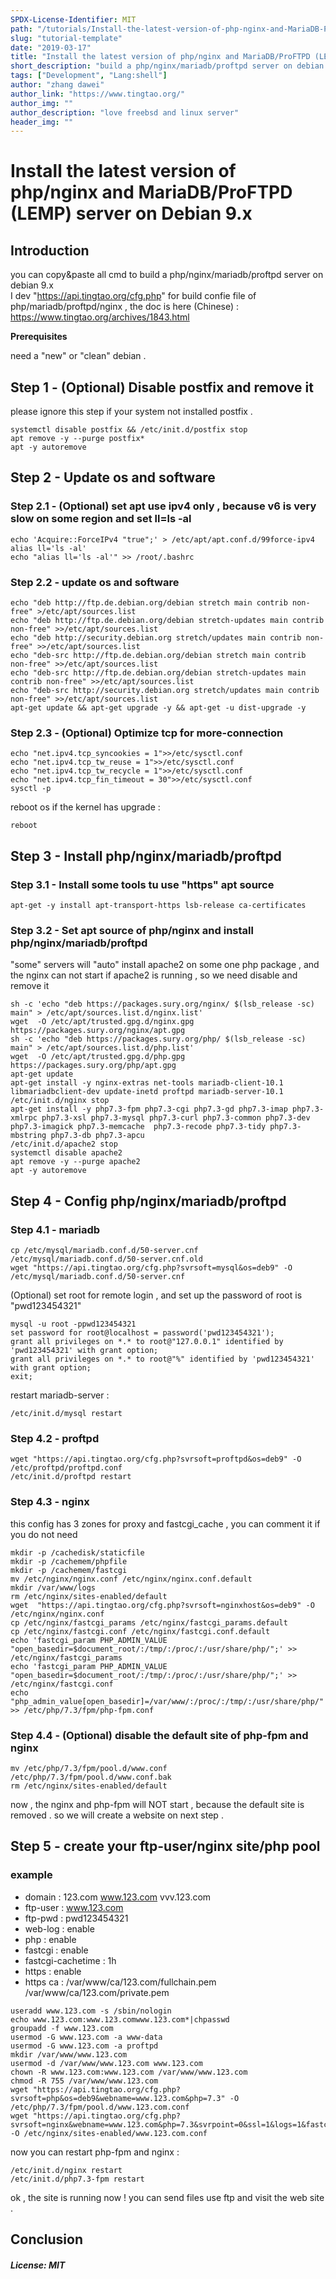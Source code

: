 ```yaml
---
SPDX-License-Identifier: MIT
path: "/tutorials/Install-the-latest-version-of-php-nginx-and-MariaDB-ProFTPD-(LEMP)-server-on-Debian-9.x"
slug: "tutorial-template"
date: "2019-03-17"
title: "Install the latest version of php/nginx and MariaDB/ProFTPD (LEMP) server on Debian 9.x"
short_description: "build a php/nginx/mariadb/proftpd server on debian 9.x"
tags: ["Development", "Lang:shell"]
author: "zhang dawei"
author_link: "https://www.tingtao.org/"
author_img: ""
author_description: "love freebsd and linux server"
header_img: ""
---
```


<!-- This where the actual tutorial begins, with the title: -->

# Install the latest version of php/nginx and MariaDB/ProFTPD (LEMP) server on Debian 9.x

## Introduction

you can copy&paste all cmd to build a php/nginx/mariadb/proftpd server on debian 9.x <br />
I dev "https://api.tingtao.org/cfg.php" for build confie file of php/mariadb/proftpd/nginx , the doc is here (Chinese) : https://www.tingtao.org/archives/1843.html


**Prerequisites**

need a "new" or "clean" debian .

## Step 1 - (Optional) Disable postfix and remove it 

please ignore this step if your system not installed postfix .

```shell
systemctl disable postfix && /etc/init.d/postfix stop
apt remove -y --purge postfix*
apt -y autoremove
```

## Step 2 - Update os and software

### Step 2.1 - (Optional) set apt use ipv4 only , because v6 is very slow on some region and set ll=ls -al

```shell
echo 'Acquire::ForceIPv4 "true";' > /etc/apt/apt.conf.d/99force-ipv4
alias ll='ls -al'
echo "alias ll='ls -al'" >> /root/.bashrc
```

### Step 2.2 - update os and software

```shell
echo "deb http://ftp.de.debian.org/debian stretch main contrib non-free" >/etc/apt/sources.list
echo "deb http://ftp.de.debian.org/debian stretch-updates main contrib non-free" >>/etc/apt/sources.list
echo "deb http://security.debian.org stretch/updates main contrib non-free" >>/etc/apt/sources.list
echo "deb-src http://ftp.de.debian.org/debian stretch main contrib non-free" >>/etc/apt/sources.list
echo "deb-src http://ftp.de.debian.org/debian stretch-updates main contrib non-free" >>/etc/apt/sources.list
echo "deb-src http://security.debian.org stretch/updates main contrib non-free" >>/etc/apt/sources.list
apt-get update && apt-get upgrade -y && apt-get -u dist-upgrade -y
```

### Step 2.3 - (Optional) Optimize tcp for more-connection

```shell
echo "net.ipv4.tcp_syncookies = 1">>/etc/sysctl.conf
echo "net.ipv4.tcp_tw_reuse = 1">>/etc/sysctl.conf
echo "net.ipv4.tcp_tw_recycle = 1">>/etc/sysctl.conf
echo "net.ipv4.tcp_fin_timeout = 30">>/etc/sysctl.conf
sysctl -p
```

reboot os if the kernel has upgrade :

```shell
reboot
```

## Step 3 - Install php/nginx/mariadb/proftpd

### Step 3.1 - Install some tools tu use "https" apt source

```shell
apt-get -y install apt-transport-https lsb-release ca-certificates
```

### Step 3.2 - Set apt source of php/nginx and install php/nginx/mariadb/proftpd

"some" servers will "auto" install apache2 on some one php package , and the nginx can not start if apache2 is running , so we need disable and remove it

```shell
sh -c 'echo "deb https://packages.sury.org/nginx/ $(lsb_release -sc) main" > /etc/apt/sources.list.d/nginx.list'
wget  -O /etc/apt/trusted.gpg.d/nginx.gpg https://packages.sury.org/nginx/apt.gpg
sh -c 'echo "deb https://packages.sury.org/php/ $(lsb_release -sc) main" > /etc/apt/sources.list.d/php.list'
wget  -O /etc/apt/trusted.gpg.d/php.gpg https://packages.sury.org/php/apt.gpg
apt-get update
apt-get install -y nginx-extras net-tools mariadb-client-10.1 libmariadbclient-dev update-inetd proftpd mariadb-server-10.1 
/etc/init.d/nginx stop
apt-get install -y php7.3-fpm php7.3-cgi php7.3-gd php7.3-imap php7.3-xmlrpc php7.3-xsl php7.3-mysql php7.3-curl php7.3-common php7.3-dev php7.3-imagick php7.3-memcache  php7.3-recode php7.3-tidy php7.3-mbstring php7.3-db php7.3-apcu
/etc/init.d/apache2 stop
systemctl disable apache2
apt remove -y --purge apache2
apt -y autoremove
```

## Step 4 - Config php/nginx/mariadb/proftpd

### Step 4.1 - mariadb

```shell
cp /etc/mysql/mariadb.conf.d/50-server.cnf /etc/mysql/mariadb.conf.d/50-server.cnf.old
wget "https://api.tingtao.org/cfg.php?svrsoft=mysql&os=deb9" -O /etc/mysql/mariadb.conf.d/50-server.cnf
```

(Optional) set root for remote login , and set up the password of root is "pwd123454321"

```shell
mysql -u root -ppwd123454321
set password for root@localhost = password('pwd123454321'); 
grant all privileges on *.* to root@"127.0.0.1" identified by 'pwd123454321' with grant option;
grant all privileges on *.* to root@"%" identified by 'pwd123454321' with grant option;
exit;
```

restart mariadb-server :

```shell
/etc/init.d/mysql restart
```

### Step 4.2 - proftpd

```shell
wget "https://api.tingtao.org/cfg.php?svrsoft=proftpd&os=deb9" -O /etc/proftpd/proftpd.conf
/etc/init.d/proftpd restart
```

### Step 4.3 - nginx

this config has 3 zones for proxy and fastcgi_cache , you can comment it if you do not need 

```shell
mkdir -p /cachedisk/staticfile
mkdir -p /cachemem/phpfile
mkdir -p /cachemem/fastcgi
mv /etc/nginx/nginx.conf /etc/nginx/nginx.conf.default
mkdir /var/www/logs
rm /etc/nginx/sites-enabled/default
wget  "https://api.tingtao.org/cfg.php?svrsoft=nginxhost&os=deb9" -O /etc/nginx/nginx.conf
cp /etc/nginx/fastcgi_params /etc/nginx/fastcgi_params.default
cp /etc/nginx/fastcgi.conf /etc/nginx/fastcgi.conf.default
echo 'fastcgi_param PHP_ADMIN_VALUE "open_basedir=$document_root/:/tmp/:/proc/:/usr/share/php/";' >> /etc/nginx/fastcgi_params
echo 'fastcgi_param PHP_ADMIN_VALUE "open_basedir=$document_root/:/tmp/:/proc/:/usr/share/php/";' >> /etc/nginx/fastcgi.conf
echo "php_admin_value[open_basedir]=/var/www/:/proc/:/tmp/:/usr/share/php/" >> /etc/php/7.3/fpm/php-fpm.conf
```

### Step 4.4 - (Optional) disable the default site of php-fpm and nginx

```shell
mv /etc/php/7.3/fpm/pool.d/www.conf /etc/php/7.3/fpm/pool.d/www.conf.bak
rm /etc/nginx/sites-enabled/default
```

now , the nginx and php-fpm will NOT start , because the default site is removed . so we will create a website on next step .

## Step 5 - create your ftp-user/nginx site/php pool

### example
* domain : 123.com www.123.com vvv.123.com <br />
* ftp-user : www.123.com <br />
* ftp-pwd : pwd123454321 <br />
* web-log : enable <br />
* php : enable <br />
* fastcgi : enable <br />
* fastcgi-cachetime : 1h <br />
* https : enable <br />
* https ca : /var/www/ca/123.com/fullchain.pem /var/www/ca/123.com/private.pem


```shell
useradd www.123.com -s /sbin/nologin
echo www.123.com:www.123.comwww.123.com*|chpasswd
groupadd -f www.123.com
usermod -G www.123.com -a www-data
usermod -G www.123.com -a proftpd
mkdir /var/www/www.123.com
usermod -d /var/www/www.123.com www.123.com
chown -R www.123.com:www.123.com /var/www/www.123.com
chmod -R 755 /var/www/www.123.com
wget "https://api.tingtao.org/cfg.php?svrsoft=php&os=deb9&webname=www.123.com&php=7.3" -O /etc/php/7.3/fpm/pool.d/www.123.com.conf 
wget "https://api.tingtao.org/cfg.php?svrsoft=nginx&webname=www.123.com&php=7.3&svrpoint=0&ssl=1&logs=1&fastcgi=1&domains=123.com,www.123.com,vvv.123.com&ssldirname=123.com&fastcgicachetime=1h" -O /etc/nginx/sites-enabled/www.123.com.conf
```

now you can restart php-fpm and nginx :

```shell
/etc/init.d/nginx restart
/etc/init.d/php7.3-fpm restart
```

ok , the site is running now ! you can send files use ftp and visit the web site .







## Conclusion

##### License: MIT

<!---

Contributors's Certificate of Origin

By making a contribution to this project, I certify that:

(a) The contribution was created in whole or in part by me and I have
    the right to submit it under the license indicated in the file; or

(b) The contribution is based upon previous work that, to the best of my
    knowledge, is covered under an appropriate license and I have the
    right under that license to submit that work with modifications,
    whether created in whole or in part by me, under the same license
    (unless I am permitted to submit under a different license), as
    indicated in the file; or

(c) The contribution was provided directly to me by some other person
    who certified (a), (b) or (c) and I have not modified it.

(d) I understand and agree that this project and the contribution are
    public and that a record of the contribution (including all personal
    information I submit with it, including my sign-off) is maintained
    indefinitely and may be redistributed consistent with this project
    or the license(s) involved.

Signed-off-by: [submitter's name and email address here]

-->
